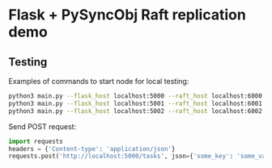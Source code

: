# Flask + PySyncObj Raft replication demo

## Testing

Examples of commands to start node for local testing:

```bash
python3 main.py --flask_host localhost:5000 --raft_host localhost:6000 --partners localhost:6001 localhost:6002
python3 main.py --flask_host localhost:5001 --raft_host localhost:6001 --partners localhost:6000 localhost:6002
python3 main.py --flask_host localhost:5002 --raft_host localhost:6002 --partners localhost:6001 localhost:6000
```

Send POST request:

```python
import requests
headers = {'Content-type': 'application/json'}
requests.post('http://localhost:5000/tasks', json={'some_key': 'some_value'})
```
